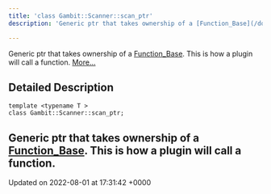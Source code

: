 ```yaml
---
title: 'class Gambit::Scanner::scan_ptr'
description: 'Generic ptr that takes ownership of a [Function_Base](/documentation/code/darkbit_developmentclasses/classgambit_1_1scanner_1_1function__base/). This is how a plugin will call a function. '

---
```









Generic ptr that takes ownership of a [Function_Base](/documentation/code/darkbit_developmentclasses/classgambit_1_1scanner_1_1function__base/). This is how a plugin will call a function.  [More...](#detailed-description)

## Detailed Description

```
template <typename T >
class Gambit::Scanner::scan_ptr;
```

Generic ptr that takes ownership of a [Function_Base](/documentation/code/darkbit_developmentclasses/classgambit_1_1scanner_1_1function__base/). This is how a plugin will call a function. 
-------------------------------

Updated on 2022-08-01 at 17:31:42 +0000